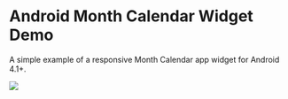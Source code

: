Android Month Calendar Widget Demo
==================================

A simple example of a responsive Month Calendar app widget for Android 4.1+.

<img src="https://raw.github.com/romannurik/Android-MonthCalendarWidget/master/hero.png">
